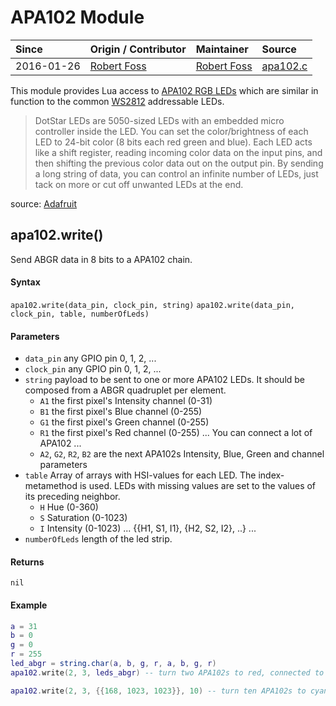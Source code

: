 # APA102 Module
| Since  | Origin / Contributor  | Maintainer  | Source  |
| :----- | :-------------------- | :---------- | :------ |
| 2016-01-26 | [Robert Foss](https://github.com/robertfoss)| [Robert Foss](https://github.com/robertfoss)| [apa102.c](../../../app/modules/apa102.c)|

This module provides Lua access to [APA102 RGB LEDs](https://youtu.be/UYvC-hukz-0) which are similar in function to the common [WS2812](ws2812) addressable LEDs.

> DotStar LEDs are 5050-sized LEDs with an embedded micro controller inside the LED. You can set the color/brightness of each LED to 24-bit color (8 bits each red green and blue). Each LED acts like a shift register, reading incoming color data on the input pins, and then shifting the previous color data out on the output pin. By sending a long string of data, you can control an infinite number of LEDs, just tack on more or cut off unwanted LEDs at the end.

source: [Adafruit](https://www.adafruit.com/products/2343)

## apa102.write()
Send ABGR data in 8 bits to a APA102 chain.

#### Syntax
`apa102.write(data_pin, clock_pin, string)`
`apa102.write(data_pin, clock_pin, table, numberOfLeds)`

#### Parameters
- `data_pin` any GPIO pin 0, 1, 2, ...
- `clock_pin` any GPIO pin 0, 1, 2, ...
- `string` payload to be sent to one or more APA102 LEDs.
  It should be composed from a ABGR quadruplet per element.
    - `A1` the first pixel's Intensity channel (0-31)
    - `B1` the first pixel's Blue channel (0-255)<br />
    - `G1` the first pixel's Green channel (0-255)
    - `R1` the first pixel's Red channel (0-255)
    ... You can connect a lot of APA102 ...
    - `A2`, `G2`, `R2`, `B2` are the next APA102s Intensity, Blue, Green and channel parameters
- `table` Array of arrays with HSI-values for each LED. The index-metamethod is used.
  LEDs with missing values are set to the values of its preceding neighbor.
    - `H` Hue (0-360)
    - `S` Saturation (0-1023)
    - `I` Intensity (0-1023)
    ... {{H1, S1, I1}, {H2, S2, I2}, ..} ...
- `numberOfLeds` length of the led strip.

#### Returns
`nil`

#### Example
```lua
a = 31
b = 0
g = 0
r = 255
led_abgr = string.char(a, b, g, r, a, b, g, r) 
apa102.write(2, 3, leds_abgr) -- turn two APA102s to red, connected to data_pin 2 and clock_pin 3

apa102.write(2, 3, {{168, 1023, 1023}}, 10) -- turn ten APA102s to cyan, connected to data_pin 2 and clock_pin 3
```
```
